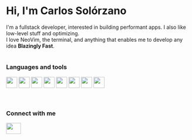# Hi, I'm Carlos Solórzano
I'm a fullstack developer, interested in building performant apps. I also like low-level stuff and optimizing.
<br/>
I love NeoVim, the terminal, and anything that enables me to develop any idea **Blazingly Fast**.

#

### Languages and tools




<div style="display flex; gap: 2rem">
  <img style ="width: 30px; "  src="https://cdn.jsdelivr.net/gh/devicons/devicon@latest/icons/go/go-original-wordmark.svg"/>
  <img style ="width: 30px; "  src="https://cdn.jsdelivr.net/gh/devicons/devicon@latest/icons/python/python-original.svg" />
  <img style ="width: 30px; "  src="https://cdn.jsdelivr.net/gh/devicons/devicon/icons/typescript/typescript-plain.svg" />
  <img style ="width: 30px; "  src="https://cdn.jsdelivr.net/gh/devicons/devicon/icons/nodejs/nodejs-plain-wordmark.svg" />
  <img style ="width: 30px; "  src="https://cdn.jsdelivr.net/gh/devicons/devicon/icons/git/git-original.svg" />
  <img style ="width: 30px; "  src="https://cdn.jsdelivr.net/gh/devicons/devicon/icons/githubactions/githubactions-plain.svg" />
  <img style ="width: 30px; "  src="https://cdn.jsdelivr.net/gh/devicons/devicon/icons/react/react-original.svg" />
      <img style ="width: 30px; "  src="https://cdn.jsdelivr.net/gh/devicons/devicon/icons/tailwindcss/tailwindcss-original.svg" />


</div>



<br />

#

### Connect with me
<p align="left">
<a href="https://www.linkedin.com/in/carlos-solorzano-cerdas-69797126b/" target="blank"><img align="center" src="https://cdn.jsdelivr.net/gh/devicons/devicon@latest/icons/linkedin/linkedin-original.svg" alt="" height="30" width="40" /></a>
</p>
